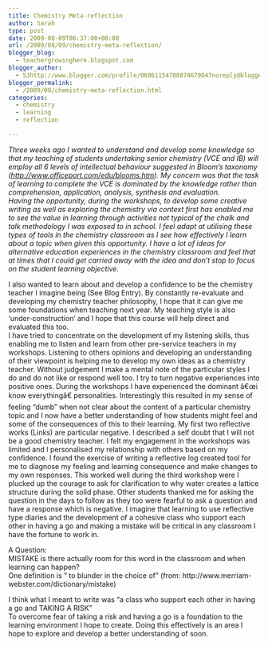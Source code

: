 ```yaml
---
title: Chemistry Meta-reflection
author: Sarah
type: post
date: 2009-08-09T06:37:00+00:00
url: /2009/08/09/chemistry-meta-reflection/
blogger_blog:
  - teachergrowinghere.blogspot.com
blogger_author:
  - SJhttp://www.blogger.com/profile/06861154788874679847noreply@blogger.com
blogger_permalink:
  - /2009/08/chemistry-meta-reflection.html
categories:
  - chemistry
  - learning
  - reflection

---
```

<span style="font-style: italic;">Three weeks ago I wanted to understand and develop some knowledge so that my teaching of students undertaking senior chemistry (VCE and IB) will employ all 6 levels of intellectual behaviour suggested in Bloom&#8217;s taxonomy (http://www.officeport.com/edu/blooms.htm). My concern was that the task of learning to complete the VCE is dominated by the knowledge rather than comprehension, application, analysis, synthesis and evaluation.<br />Having the opportunity, during the workshops, to develop some creative writing as well as exploring the chemistry via context first has enabled me to see the value in learning through activities not typical of the chalk and talk methodology I was exposed to in school. I feel adapt at utilising these types of tools in the chemistry classroom as I see how effectively I learn about a topic when given this opportunity. I have a lot of ideas for alternative education experiences in the chemistry classroom and feel that at times that I could get carried away with the idea and don&#8217;t stop to focus on the student learning objective.</p> 

<p>
  I also wanted to learn about and develop a confidence to be the chemistry teacher I imagine being (See Blog Entry). By constantly re-evaluate and developing my chemistry teacher philosophy, I hope that it can give me some foundations when teaching next year. My teaching style is also &#8216;under-construction&#8217; and I hope that this course will help direct and evaluated this too.<br />I have tried to concentrate on the development of my listening skills, thus enabling me to listen and learn from other pre-service teachers in my workshops. Listening to others opinions and developing an understanding of their viewpoint is helping me to develop my own ideas as a chemistry teacher. Without judgement I make a mental note of the particular styles I do and do not like or respond well too. I try to turn negative experiences into positive ones. During the workshops I have experienced the dominant â€œi know everythingâ€ personalities. Interestingly this resulted in my sense of feeling &#8220;dumb&#8221; when not clear about the content of a particular chemistry topic and I now have a better understanding of how students might feel and some of the consequences of this to their learning. My first two reflective works (Links) are particular negative. I described a self doubt that I will not be a good chemistry teacher. I felt my engagement in the workshops was limited and I personalised my relationship with others based on my confidence. I found the exercise of writing a reflective log created tool for me to diagnose my feeling and learning consequence and make changes to my own responses. This worked well during the third workshop were I plucked up the courage to ask for clarification to why water creates a lattice structure during the solid phase. Other students thanked me for asking the question in the days to follow as they too were fearful to ask a question and have a response which is negative. I imagine that learning to use reflective type diaries and the development of a cohesive class who support each other in having a go and making a mistake will be critical in any classroom I have the fortune to work in.
</p>

<p>
  A Question:<br />MISTAKE is there actually room for this word in the classroom and when learning can happen?<br /> One definition is &#8221; to blunder in the choice of&#8221; (from: http://www.merriam-webster.com/dictionary/mistake)
</p>

<p>
  I think what I meant to write was &#8220;a class who support each other in having a go and TAKING A RISK&#8221;<br />To overcome fear of taking a risk and having a go is a foundation to the learning environment I hope to create. Doing this effectively is an area I hope to explore and develop a better understanding of soon.<br /></span>
</p>